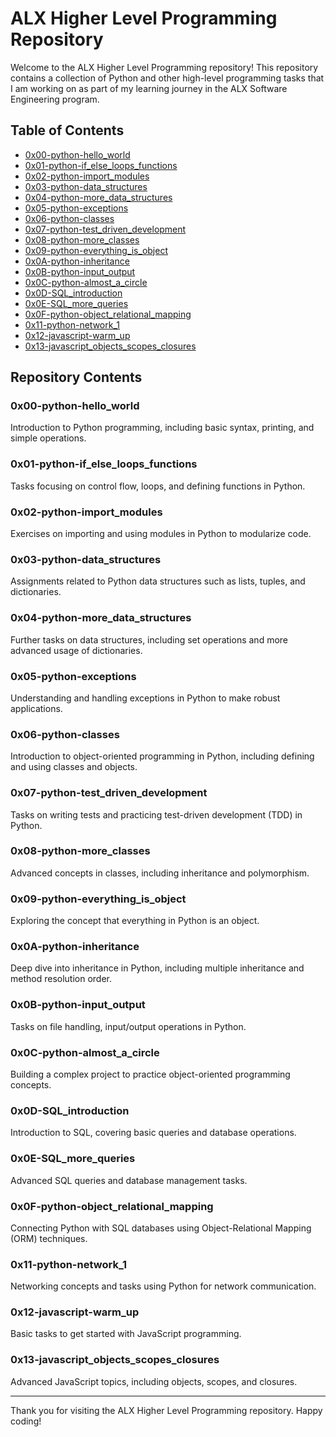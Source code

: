 # ALX Higher Level Programming Repository

Welcome to the ALX Higher Level Programming repository! This repository contains a collection of Python and other high-level programming tasks that I am working on as part of my learning journey in the ALX Software Engineering program.

## Table of Contents

- [0x00-python-hello_world](#0x00-python-hello_world)
- [0x01-python-if_else_loops_functions](#0x01-python-if_else_loops_functions)
- [0x02-python-import_modules](#0x02-python-import_modules)
- [0x03-python-data_structures](#0x03-python-data_structures)
- [0x04-python-more_data_structures](#0x04-python-more_data_structures)
- [0x05-python-exceptions](#0x05-python-exceptions)
- [0x06-python-classes](#0x06-python-classes)
- [0x07-python-test_driven_development](#0x07-python-test_driven_development)
- [0x08-python-more_classes](#0x08-python-more_classes)
- [0x09-python-everything_is_object](#0x09-python-everything_is_object)
- [0x0A-python-inheritance](#0x0A-python-inheritance)
- [0x0B-python-input_output](#0x0B-python-input_output)
- [0x0C-python-almost_a_circle](#0x0C-python-almost_a_circle)
- [0x0D-SQL_introduction](#0x0D-SQL_introduction)
- [0x0E-SQL_more_queries](#0x0E-SQL_more_queries)
- [0x0F-python-object_relational_mapping](#0x0F-python-object_relational_mapping)
- [0x11-python-network_1](#0x11-python-network_1)
- [0x12-javascript-warm_up](#0x12-javascript-warm_up)
- [0x13-javascript_objects_scopes_closures](#0x13-javascript_objects_scopes_closures)

## Repository Contents

### 0x00-python-hello_world
Introduction to Python programming, including basic syntax, printing, and simple operations.

### 0x01-python-if_else_loops_functions
Tasks focusing on control flow, loops, and defining functions in Python.

### 0x02-python-import_modules
Exercises on importing and using modules in Python to modularize code.

### 0x03-python-data_structures
Assignments related to Python data structures such as lists, tuples, and dictionaries.

### 0x04-python-more_data_structures
Further tasks on data structures, including set operations and more advanced usage of dictionaries.

### 0x05-python-exceptions
Understanding and handling exceptions in Python to make robust applications.

### 0x06-python-classes
Introduction to object-oriented programming in Python, including defining and using classes and objects.

### 0x07-python-test_driven_development
Tasks on writing tests and practicing test-driven development (TDD) in Python.

### 0x08-python-more_classes
Advanced concepts in classes, including inheritance and polymorphism.

### 0x09-python-everything_is_object
Exploring the concept that everything in Python is an object.

### 0x0A-python-inheritance
Deep dive into inheritance in Python, including multiple inheritance and method resolution order.

### 0x0B-python-input_output
Tasks on file handling, input/output operations in Python.

### 0x0C-python-almost_a_circle
Building a complex project to practice object-oriented programming concepts.

### 0x0D-SQL_introduction
Introduction to SQL, covering basic queries and database operations.

### 0x0E-SQL_more_queries
Advanced SQL queries and database management tasks.

### 0x0F-python-object_relational_mapping
Connecting Python with SQL databases using Object-Relational Mapping (ORM) techniques.

### 0x11-python-network_1
Networking concepts and tasks using Python for network communication.

### 0x12-javascript-warm_up
Basic tasks to get started with JavaScript programming.

### 0x13-javascript_objects_scopes_closures
Advanced JavaScript topics, including objects, scopes, and closures.

---

Thank you for visiting the ALX Higher Level Programming repository. Happy coding!
